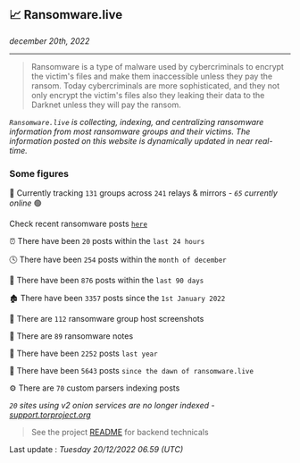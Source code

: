 ## 📈 Ransomware.live
_december 20th, 2022_

---

> Ransomware is a type of malware used by cybercriminals to encrypt the victim's files and make them inaccessible unless they pay the ransom. Today cybercriminals are more sophisticated, and they not only encrypt the victim's files also they leaking their data to the Darknet unless they will pay the ransom.


_`Ransomware.live` is collecting, indexing, and centralizing ransomware information from most ransomware groups and their victims. The information posted on this website is dynamically updated in near real-time._

### Some figures 

🔎 Currently tracking `131` groups across `241` relays & mirrors - _`65` currently online_ 🟢

Check recent ransomware posts [`here`](recentposts.md)


⏰ There have been `20` posts within the `last 24 hours`

🕓 There have been `254` posts within the `month of december`

📅 There have been `876` posts within the `last 90 days`

🏚 There have been `3357` posts since the `1st January 2022`

📸 There are `112` ransomware group host screenshots

📝 There are `89` ransomware notes

🚀 There have been `2252` posts `last year`

🐣 There have been `5643` posts `since the dawn of ransomware.live`

⚙️ There are `70` custom parsers indexing posts

_`20` sites using v2 onion services are no longer indexed - [support.torproject.org](https://support.torproject.org/onionservices/v2-deprecation/)_

> See the project [README](https://github.com/jmousqueton/ransomwatch#readme) for backend technicals



Last update : _Tuesday 20/12/2022 06.59 (UTC)_

